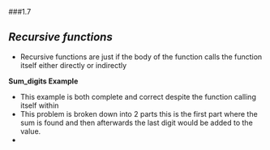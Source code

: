 ###1.7

***Recursive functions***
- 


- Recursive functions are just if the body of the function calls the function itself either directly or indirectly


**Sum_digits Example**
- This example is both complete and correct despite the function calling itself within 
- This problem is broken down into 2 parts this is the first part where the sum is found and then afterwards the last digit would be added to the value.
- 















